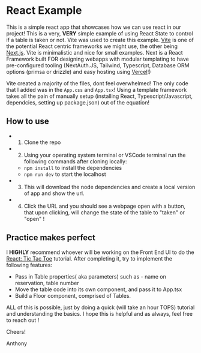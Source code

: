# React Example

This is a simple react app that showcases how we can use react in our project! This is a very, **VERY** simple example of using React State to control if a table is taken or not. Vite was used to create this example. [Vite](https://vitejs.dev/) is one of the potential React centric frameworks we might use, the other being [Next.js](https://nextjs.org/). Vite is minimalistic and nice for small examples. Next is a React Framework built FOR designing webapps with modular templating to have pre-configured tooling (NextAuth.JS, Tailwind, Typescript, Database ORM options (primsa or drizzle) and easy hosting using [Vercel](https://vercel.com/)!)

Vite created a majority of the files, dont feel overwhelmed! The only code that I added was in the `App.css` and `App.tsx`! Using a template framework takes all the pain of manually setup (installing React, Typescript/Javascript, dependcies, setting up package.json) out of the equation!

## How to use

- 1. Clone the repo
- 2. Using your operating system terminal or VSCode terminal run the following commands after cloning locally:
  - `npm install` to install the dependencies
  - `npm run dev` to start the localhost
- 3. This will download the node dependencies and create a local version of app and show the url.
- 4. Click the URL and you should see a webpage open with a button, that upon clicking, will change the state of the table to "taken" or "open" !

## Practice makes perfect

I **HIGHLY** recommend whoever will be working on the Front End UI to do the [React: Tic Tac Toe](https://react.dev/learn/tutorial-tic-tac-toe) tutorial. After completing it, try to implement the following features:

- Pass in Table properties( aka parameters) such as - name on reservation, table number
- Move the table code into its own component, and pass it to App.tsx
- Build a Floor component, comprised of Tables.

ALL of this is possible, just by doing a quick (will take an hour TOPS) tutorial and understanding the basics. I hope this is helpful and as always, feel free to reach out !

Cheers!

Anthony
